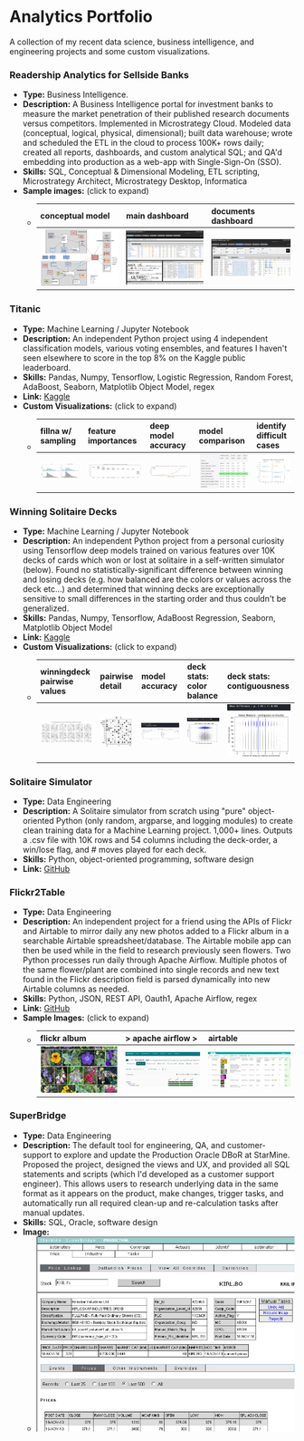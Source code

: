 # Analytics Portfolio
A collection of my recent data science, business intelligence, and engineering projects and some custom visualizations. 

### Readership Analytics for Sellside Banks 
  - **Type:** Business Intelligence.
  - **Description:** A Business Intelligence portal for investment banks to measure the market penetration of their published research documents versus competitors. Implemented in Microstrategy Cloud. Modeled data (conceptual, logical, physical, dimensional); built data warehouse; wrote and scheduled the ETL in the cloud to process 100K+ rows daily; created all reports, dashboards, and custom analytical SQL; and QA'd embedding into production as a web-app with Single-Sign-On (SSO). 
  - **Skills:** SQL, Conceptual & Dimensional Modeling, ETL scripting, Microstrategy Architect, Microstrategy Desktop, Informatica
  - **Sample images:** (click to expand)
    - conceptual model | main dashboard | documents dashboard 
      -------|------|--------
      ![RBA - conceptual model](ref_rba_conceptual-model.jpg?raw=true "Visio") | ![RBA - main dashboard](ref_rba_main-anonymized.jpg?raw=true "BI Dashboard") | ![RBA - documents dashboard](ref_rba_documents-anonymized.jpg?raw=true "BI Dashboard")

### Titanic
  - **Type:** Machine Learning / Jupyter Notebook
  - **Description:** An independent Python project using 4 independent classification models, various voting ensembles, and features I haven't seen elsewhere to score in the top 8% on the Kaggle public leaderboard.
  - **Skills:** Pandas, Numpy, Tensorflow, Logistic Regression, Random Forest, AdaBoost, Seaborn, Matplotlib Object Model, regex
  - **Link:** [Kaggle](https://www.kaggle.com/countingpigeons/titanic-survival-cross-validated-voting-ensembles)
  - **Custom Visualizations:** (click to expand)
    - fillna w/ sampling | feature importances | deep model accuracy | model comparison | identify difficult cases
      ------------|------|--------|--------|------------
      ![Titanic - fill null ages with random sampling](ref_titanic_fill-null-ages.jpg?raw=true "Histogram") | ![Titanic - feature importances](ref_titanic_scikit-feature-importances.jpg?raw=true "BoxPlots") | ![Titanic - deep model accuracy](ref_titanic_deep-model-accuracy-detail.jpg?raw=true "MixedChart") | ![Titanic - model comparison](ref_titanic_model-comparisons-over-10-folds.jpg?raw=true "FormattedTable") | ![Titanic - investigate model failures](ref_titanic_investigate-model-failures.jpg?raw=true "FacetGrid")

### Winning Solitaire Decks
  - **Type:** Machine Learning / Jupyter Notebook
  - **Description:** An independent Python project from a personal curiosity using Tensorflow deep models trained on various features over 10K decks of cards which won or lost at solitaire in a self-written simulator (below). Found no statistically-significant difference between winning and losing decks (e.g. how balanced are the colors or values across the deck etc...) and determined that winning decks are exceptionally sensitive to small differences in the starting order and thus couldn't be generalized.
  - **Skills:** Pandas, Numpy, Tensorflow, AdaBoost Regression, Seaborn, Matplotlib Object Model
  - **Link:** [Kaggle](https://www.kaggle.com/countingpigeons/predicting-winning-solitaire-decks)
  - **Custom Visualizations:** (click to expand)
    - winningdeck pairwise values | pairwise detail | model accuracy | deck stats: color balance | deck stats: contiguousness
      ------------|------|--------|--------|------------
      ![Solitaire - pairwise locations - multi](ref_solitaire_pairwise_card_values_multi.jpg?raw=true "ScatterGrid") | ![Solitaire - pairwise locations - single](ref_solitaire_pairwise_card_values_single.jpg?raw=true "Scatter") | ![Solitaire - Model accuracy - added noisy explanatory](ref_solitaire_model-accuracy-w-noisified-num-moves.jpg?raw=true "MixedChart") | ![Solitaire - stats - color balance](ref_solitaire_stats-color-balance.jpg?raw=true "Scatter") | ![Solitaire - stats - contiguous vs chunky](ref_solitaire_stats-contiguous-vs-chunky.jpg?raw=true "Scatter")

### Solitaire Simulator
  - **Type:** Data Engineering
  - **Description:** A Solitaire simulator from scratch using "pure" object-oriented Python (only random, argparse, and logging modules) to create clean training data for a Machine Learning project. 1,000+ lines. Outputs a .csv file with 10K rows and 54 columns including the deck-order, a win/lose flag, and # moves played for each deck. 
  - **Skills:** Python, object-oriented programming, software design
  - **Link:** [GitHub](https://github.com/countingpigeons/winningdeck/blob/master/winning_deck.py)

### Flickr2Table
  - **Type:** Data Engineering
  - **Description:** An independent project for a friend using the APIs of Flickr and Airtable to mirror daily any new photos added to a Flickr album in a searchable Airtable spreadsheet/database. The Airtable mobile app can then be used while in the field to research previously seen flowers. Two Python processes run daily through Apache Airflow. Multiple photos of the same flower/plant are combined into single records and new text found in the Flickr description field is parsed dynamically into new Airtable columns as needed.
  - **Skills:** Python, JSON, REST API, Oauth1, Apache Airflow, regex
  - **Link:** [GitHub](https://github.com/countingpigeons/flickr2table)
  - **Sample Images:** (click to expand)
    - flickr album | > apache airflow > | airtable       
      --------|------|--------
      ![Flickr2Table - flickr album](ref_flickr2table_flickr-album-view.png?raw=true "Photo") | ![Flickr2Table - apache airflow](ref_flickr2table_airflow-tree-view.png?raw=true "Photo") | ![Flickr2Table - airtable](ref_flickr2table_airtable-filtered.png?raw=true "Photo")

### SuperBridge
  - **Type:** Data Engineering
  - **Description:** The default tool for engineering, QA, and customer-support to explore and update the Production Oracle DBoR at StarMine. Proposed the project, designed the views and UX, and provided all SQL statements and scripts (which I'd developed as a customer support engineer). This allows users to research underlying data in the same format as it appears on the product, make changes, trigger tasks, and automatically run all required clean-up and re-calculation tasks after manual updates.
  - **Skills:** SQL, Oracle, software design
  - **Image:**
    - ![SuperBridge](ref_superbridge.jpg?raw=true "Photo") 
      

